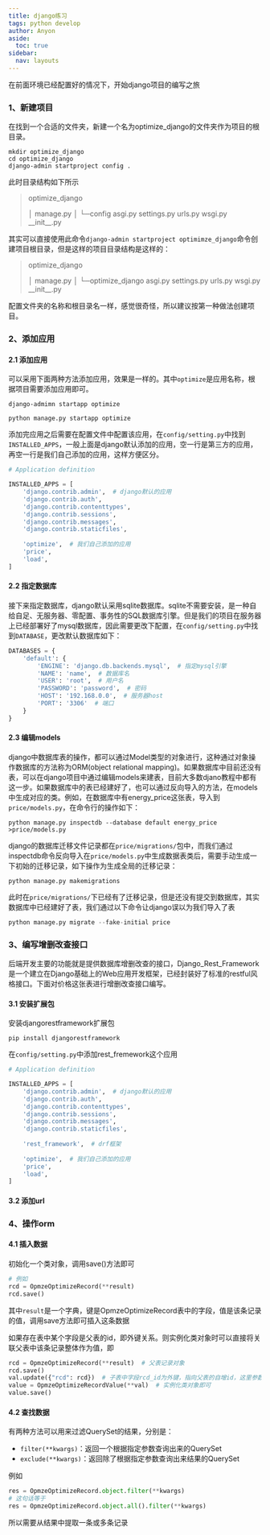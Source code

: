 ```yaml
---
title: django练习
tags: python develop
author: Anyon
aside:
  toc: true
sidebar:
  nav: layouts
---
```


在前面环境已经配置好的情况下，开始django项目的编写之旅

### 1、新建项目

在找到一个合适的文件夹，新建一个名为optimize_django的文件夹作为项目的根目录。

```shell
mkdir optimize_django
cd optimize_django
django-admin startproject config .
```

此时目录结构如下所示

> optimize_django
>
> │  manage.py
> │
> └─config
>         asgi.py
>         settings.py
>         urls.py
>         wsgi.py
>         \_\_init__.py

其实可以直接使用此命令`django-admin startproject optimimze_django`命令创建项目根目录，但是这样的项目目录结构是这样的：

>optimize_django
>
>│  manage.py
>│
>└─optimize_django
>        asgi.py
>        settings.py
>        urls.py
>        wsgi.py
>        \_\_init__.py

配置文件夹的名称和根目录名一样，感觉很奇怪，所以建议按第一种做法创建项目。

### 2、添加应用

#### 2.1 添加应用

可以采用下面两种方法添加应用，效果是一样的。其中`optimize`是应用名称，根据项目需要添加应用即可。

```shell
django-admimn startapp optimize
```

```shell
python manage.py startapp optimize
```

添加完应用之后需要在配置文件中配置该应用，在`config/setting.py`中找到`INSTALLED_APPS`，一般上面是django默认添加的应用，空一行是第三方的应用，再空一行是我们自己添加的应用，这样方便区分。

```python
# Application definition

INSTALLED_APPS = [
    'django.contrib.admin',  # django默认的应用
    'django.contrib.auth',
    'django.contrib.contenttypes',
    'django.contrib.sessions',
    'django.contrib.messages',
    'django.contrib.staticfiles',
    
    'optimize',  # 我们自己添加的应用
    'price',
    'load',
]
```

#### 2.2 指定数据库

接下来指定数据库，django默认采用sqlite数据库。sqlite不需要安装，是一种自给自足、无服务器、零配置、事务性的SQL数据库引擎。但是我们的项目在服务器上已经部署好了mysql数据库，因此需要更改下配置，在`config/setting.py`中找到`DATABASE`，更改默认数据库如下：

```python
DATABASES = {
    'default': {
        'ENGINE': 'django.db.backends.mysql',  # 指定mysql引擎
        'NAME': 'name',  # 数据库名
        'USER': 'root',  # 用户名
        'PASSWORD': 'password',  # 密码
        'HOST': '192.168.0.0',  # 服务器host
        'PORT': '3306'  # 端口
    }
}
```

#### 2.3 编辑models

django中数据库表的操作，都可以通过Model类型的对象进行，这种通过对象操作数据库的方法称为ORM(object relational mapping)。如果数据库中目前还没有表，可以在django项目中通过编辑models来建表，目前大多数djano教程中都有这一步。如果数据库中的表已经建好了，也可以通过反向导入的方法，在models中生成对应的类。例如，在数据库中有energy_price这张表，导入到`price/models.py`，在命令行的操作如下：

```shell
python manage.py inspectdb --database default energy_price >price/models.py
```

django的数据库迁移文件记录都在`price/migrations/`包中，而我们通过inspectdb命令反向导入在`price/models.py`中生成数据表类后，需要手动生成一下初始的迁移记录，如下操作为生成全局的迁移记录：

````shell
python manage.py makemigrations
````

此时在`price/migrations/`下已经有了迁移记录，但是还没有提交到数据库，其实数据库中已经建好了表，我们通过以下命令让django误以为我们导入了表

```python
python manage.py migrate --fake-initial price
```



### 3、编写增删改查接口

后端开发主要的功能就是提供数据库增删改查的接口，Django_Rest_Framework是一个建立在Django基础上的Web应用开发框架，已经封装好了标准的restful风格接口。下面对价格这张表进行增删改查接口编写。

#### 3.1 安装扩展包

安装djangorestframework扩展包

```shell
pip install djangorestframework
```

在`config/setting.py`中添加rest_fremework这个应用

```python
# Application definition

INSTALLED_APPS = [
    'django.contrib.admin',  # django默认的应用
    'django.contrib.auth',
    'django.contrib.contenttypes',
    'django.contrib.sessions',
    'django.contrib.messages',
    'django.contrib.staticfiles',
    
    'rest_framework',  # drf框架
    
    'optimize',  # 我们自己添加的应用
    'price',
    'load',
]
```

#### 3.2 添加url

### 4、操作orm

#### 4.1 插入数据

初始化一个类对象，调用save()方法即可

```python
# 例如
rcd = OpmzeOptimizeRecord(**result)
rcd.save()
```

其中`result`是一个字典，键是OpmzeOptimizeRecord表中的字段，值是该条记录的值，调用save方法即可插入这条数据

如果存在表中某个字段是父表的id，即外键关系。则实例化类对象时可以直接将关联父表中该条记录整体作为值，即

```python
rcd = OpmzeOptimizeRecord(**result)  # 父表记录对象
rcd.save()
val.update({"rcd": rcd})  # 子表中字段rcd_id为外键，指向父表的自增id，这里参数名写为"rcd"，值为父表记录对象
value = OpmzeOptimizeRecordValue(**val)  # 实例化类对象即可
value.save()
```

#### 4.2 查找数据

有两种方法可以用来过滤QuerySet的结果，分别是：

- `filter(**kwargs)`：返回一个根据指定参数查询出来的QuerySet
- `exclude(**kwargs)`：返回除了根据指定参数查询出来结果的QuerySet

例如

```python
res = OpmzeOptimizeRecord.object.filter(**kwargs)
# 这句话等于
res = OpmzeOptimizeRecord.object.all().filter(**kwargs)
```

所以需要从结果中提取一条或多条记录

